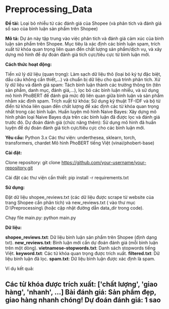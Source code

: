 # Preprocessing_Data

**Đề tài:** Loại bỏ nhiễu từ các đánh giá của Shopee (và phân tích và đánh giá số sao của bình luận sản phẩm trên Shopee)

**Mô tả:**
Dự án này tập trung vào việc phân tích và đánh giá cảm xúc của bình luận sản phẩm trên Shopee. Mục tiêu là xác định các bình luận spam, trích xuất từ khóa quan trọng liên quan đến chất lượng sản phẩm/dịch vụ, và xây dựng mô hình để dự đoán đánh giá tích cực/tiêu cực từ bình luận mới.

**Cách thức hoạt động:**

Tiền xử lý dữ liệu (quan trọng): Làm sạch dữ liệu thô (loại bỏ ký tự đặc biệt, dấu câu không cần thiết,...) và chuẩn bị dữ liệu cho quá trình phân tích.
Xử lý dữ liệu và đánh giá spam: Tách bình luận thành các trường thông tin (tên sản phẩm, danh mục, đánh giá,...), lọc bỏ các bình luận nhiễu, và sử dụng mô hình PhoBERT để đánh giá mức độ liên quan giữa bình luận và sản phẩm nhằm xác định spam.
Trích xuất từ khóa: Sử dụng kỹ thuật TF-IDF và bộ từ điển từ khóa liên quan đến chất lượng để xác định các từ khóa quan trọng nhất trong các bình luận.
Huấn luyện mô hình Naive Bayes: Xây dựng mô hình phân loại Naive Bayes dựa trên các bình luận đã được lọc và đánh giá trước đó.
Dự đoán đánh giá (chức năng thêm): Sử dụng mô hình đã huấn luyện để dự đoán đánh giá tích cực/tiêu cực cho các bình luận mới.

**Yêu cầu:**
Python 3.x
Các thư viện: underthesea, sklearn, torch, transformers, chardet
Mô hình PhoBERT tiếng Việt (vinai/phobert-base)

**Cài đặt:**

Clone repository:
git clone https://github.com/your-username/your-repository.git

Cài đặt các thư viện cần thiết:
pip install -r requirements.txt

**Sử dụng:**

Đặt dữ liệu shopee_reviews.txt (các dữ liệu được scrape từ website của trang Shopee cần phân tích) và new_reviews.txt ( vào thư mục D:\Preprocessing\ (hoặc cập nhật đường dẫn data_dir trong code).

Chạy file main.py:
python main.py

**Dữ liệu:**

**shopee_reviews.txt**: Dữ liệu bình luận sản phẩm trên Shopee (định dạng txt).
**new_reviews.txt**: Bình luận mới cần dự đoán đánh giá (mỗi bình luận trên một dòng).
**vietnamese-stopwords.txt**: Danh sách stopwords tiếng Việt.
**keyword.txt**: Các từ khóa quan trọng được trích xuất.
**filtered.txt**: Dữ liệu bình luận đã lọc.
**spam.txt**: Dữ liệu bình luận được xác định là spam.

Ví dụ kết quả:

Các từ khóa được trích xuất: ['chất lượng', 'giao hàng', 'nhanh', ...]
Bài đánh giá: Sản phẩm đẹp, giao hàng nhanh chóng!
Dự đoán đánh giá: 1 sao 
----
